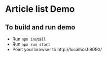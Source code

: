 # Article list Demo

## To build and run demo
* Run `npm install`
* Run `npm run start`
* Point your browser to http://localhost:8090/
